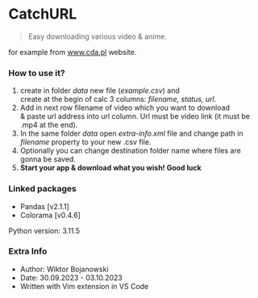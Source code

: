 # CatchURL
>Easy downloading various video & anime. 

for example from www.cda.pl website.

### How to use it?
1. create in folder *data* new file (*example.csv*) and
<br> create at the begin of calc 3 columns: *filename, status, url*.
2. Add in next row filename of video which you want to download<br> & paste url address into url column. Url must be video link (it must be .mp4 at the end).
3. In the same folder *data* open *extra-info.xml* file and change path in *filename* property to your new .csv file.
4. Optionally you can change destination folder name where files are gonna be saved.
5. **Start your app & download what you wish! Good luck**

### Linked packages
<ul>
<li>Pandas [v2.1.1]</li>
<li>Colorama [v0.4.6]</li>
</ul>

Python version: 3.11.5

### Extra Info

<ul>
 <li>Author: Wiktor Bojanowski</li>
 <li>Date: 30.09.2023 - 03.10.2023</li> 
 <li>Written with Vim extension in VS Code</li> 
</ul> 
